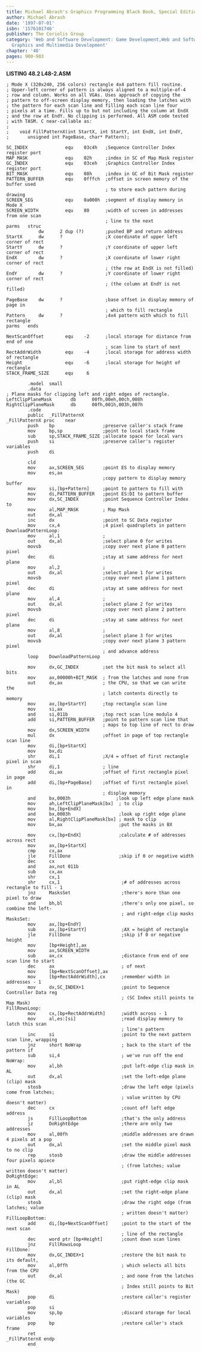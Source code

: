 ```yaml
---
title: Michael Abrash's Graphics Programming Black Book, Special Edition
author: Michael Abrash
date: '1997-07-01'
isbn: '1576101746'
publisher: The Coriolis Group
category: 'Web and Software Development: Game Development,Web and Software Development:
  Graphics and Multimedia Development'
chapter: '48'
pages: 900-903
---
```


**LISTING 48.2 L48-2.ASM**

    ; Mode X (320x240, 256 colors) rectangle 4x4 pattern fill routine.
    ; Upper-left corner of pattern is always aligned to a multiple-of-4
    ; row and column. Works on all VGAs. Uses approach of copying the
    ; pattern to off-screen display memory, then loading the latches with
    ; the pattern for each scan line and filling each scan line four
    ; pixels at a time. Fills up to but not including the column at EndX
    ; and the row at EndY. No clipping is performed. All ASM code tested
    ; with TASM. C near-callable as:
    ;
    ;    void FillPatternX(int StartX, int StartY, int EndX, int EndY,
    ;       unsigned int PageBase, char* Pattern);

    SC_INDEX              equ    03c4h   ;Sequence Controller Index register port
    MAP_MASK              equ    02h     ;index in SC of Map Mask register
    GC_INDEX              equ    03ceh   ;Graphics Controller Index register port
    BIT_MASK              equ    08h     ;index in GC of Bit Mask register
    PATTERN_BUFFER        equ    0fffch  ;offset in screen memory of the buffer used
                                         ; to store each pattern during drawing
    SCREEN_SEG            equ    0a000h  ;segment of display memory in Mode X
    SCREEN_WIDTH          equ    80      ;width of screen in addresses from one scan
                                         ; line to the next
    parms   struc
                dw      2 dup (?)        ;pushed BP and return address
    StartX      dw      ?                ;X coordinate of upper left corner of rect
    StartY      dw      ?                ;Y coordinate of upper left corner of rect
    EndX        dw      ?                ;X coordinate of lower right corner of rect
                                         ; (the row at EndX is not filled)
    EndY        dw      ?                ;Y coordinate of lower right corner of rect
                                         ; (the column at EndY is not filled)

    PageBase    dw      ?                ;base offset in display memory of page in
                                         ; which to fill rectangle
    Pattern     dw      ?                ;4x4 pattern with which to fill rectangle
    parms   ends

    NextScanOffset        equ    -2      ;local storage for distance from end of one
                                         ; scan line to start of next
    RectAddrWidth         equ    -4      ;local storage for address width of rectangle
    Height                equ    -6      ;local storage for height of rectangle
    STACK_FRAME_SIZE      equ     6

            .model  small
            .data
    ; Plane masks for clipping left and right edges of rectangle.
    LeftClipPlaneMask       db      00fh,00eh,00ch,008h
    RightClipPlaneMask      db      00fh,001h,003h,007h
            .code
            public  _FillPatternX
    _FillPatternX proc    near
            push    bp                  ;preserve caller's stack frame
            mov     bp,sp               ;point to local stack frame
            sub     sp,STACK_FRAME_SIZE ;allocate space for local vars
            push    si                  ;preserve caller's register variables
            push    di

            cld
            mov     ax,SCREEN_SEG       ;point ES to display memory
            mov     es,ax
                                        ;copy pattern to display memory buffer
            mov     si,[bp+Pattern]     ;point to pattern to fill with
            mov     di,PATTERN_BUFFER   ;point ES:DI to pattern buffer
            mov     dx,SC_INDEX         ;point Sequence Controller Index to
            mov     al,MAP_MASK         ; Map Mask
            out     dx,al
            inc     dx                  ;point to SC Data register
            mov     cx,4                ;4 pixel quadruplets in pattern
    DownloadPatternLoop:
            mov     al,1                ;
            out     dx,al               ;select plane 0 for writes
            movsb                       ;copy over next plane 0 pattern pixel
            dec     di                  ;stay at same address for next plane
            mov     al,2                ;
            out     dx,al               ;select plane 1 for writes
            movsb                       ;copy over next plane 1 pattern pixel
            dec     di                  ;stay at same address for next plane
            mov     al,4                ;
            out     dx,al               ;select plane 2 for writes
            movsb                       ;copy over next plane 2 pattern pixel
            dec     di                  ;stay at same address for next plane
            mov     al,8                ;
            out     dx,al               ;select plane 3 for writes
            movsb                       ;copy over next plane 3 pattern pixel
                                        ; and advance address
            loop    DownloadPatternLoop

            mov     dx,GC_INDEX         ;set the bit mask to select all bits
            mov     ax,00000h+BIT_MASK  ; from the latches and none from
            out     dx,ax               ; the CPU, so that we can write the
                                        ; latch contents directly to memory
            mov     ax,[bp+StartY]      ;top rectangle scan line
            mov     si,ax
            and     si,011b             ;top rect scan line modulo 4
            add     si,PATTERN_BUFFER   ;point to pattern scan line that
                                        ; maps to top line of rect to draw
            mov     dx,SCREEN_WIDTH
            mul     dx                  ;offset in page of top rectangle scan line
            mov     di,[bp+StartX]
            mov     bx,di
            shr     di,1                ;X/4 = offset of first rectangle pixel in scan
            shr     di,1                ; line
            add     di,ax               ;offset of first rectangle pixel in page
            add     di,[bp+PageBase]    ;offset of first rectangle pixel in
                                        ; display memory
            and     bx,0003h                 ;look up left edge plane mask
            mov     ah,LeftClipPlaneMask[bx]  ; to clip
            mov     bx,[bp+EndX]
            and     bx,0003h                  ;look up right edge plane
            mov     al,RightClipPlaneMask[bx] ; mask to clip
            mov     bx,ax                     ;put the masks in BX
            
            mov     cx,[bp+EndX]              ;calculate # of addresses across rect
            mov     ax,[bp+StartX]
            cmp     cx,ax
            jle     FillDone                  ;skip if 0 or negative width
            dec     cx
            and     ax,not 011b
            sub     cx,ax
            shr     cx,1
            shr     cx,1                       ;# of addresses across rectangle to fill - 1
            jnz     MasksSet                   ;there's more than one pixel to draw
            and     bh,bl                      ;there's only one pixel, so combine the left-
                                               ; and right-edge clip masks
    MasksSet:
            mov     ax,[bp+EndY]
            sub     ax,[bp+StartY]             ;AX = height of rectangle
            jle     FillDone                   ;skip if 0 or negative height
            mov     [bp+Height],ax
            mov     ax,SCREEN_WIDTH
            sub     ax,cx                      ;distance from end of one scan line to start
            dec     ax                         ; of next
            mov     [bp+NextScanOffset],ax
            mov     [bp+RectAddrWidth],cx      ;remember width in addresses - 1
            mov     dx,SC_INDEX+1              ;point to Sequence Controller Data reg
                                               ; (SC Index still points to Map Mask)
    FillRowsLoop:
            mov     cx,[bp+RectAddrWidth]      ;width across - 1
            mov     al,es:[si]                 ;read display memory to latch this scan
                                               ; line's pattern
            inc     si                         ;point to the next pattern scan line, wrapping
            jnz     short NoWrap               ; back to the start of the pattern if
            sub     si,4                       ; we've run off the end
    NoWrap:
            mov     al,bh                      ;put left-edge clip mask in AL
            out     dx,al                      ;set the left-edge plane (clip) mask
            stosb                              ;draw the left edge (pixels come from latches;
                                               ; value written by CPU doesn't matter)
            dec     cx                         ;count off left edge address
            js      FillLoopBottom             ;that's the only address
            jz      DoRightEdge                ;there are only two addresses
            mov     al,00fh                    ;middle addresses are drawn 4 pixels at a pop
            out     dx,al                      ;set the middle pixel mask to no clip
            rep     stosb                      ;draw the middle addresses four pixels apiece
                                               ; (from latches; value written doesn't matter)
    DoRightEdge:
            mov     al,bl                      ;put right-edge clip mask in AL
            out     dx,al                      ;set the right-edge plane (clip) mask
            stosb                              ;draw the right edge (from latches; value
                                               ; written doesn't matter)
    FillLoopBottom:
            add     di,[bp+NextScanOffset]     ;point to the start of the next scan
                                               ; line of the rectangle
            dec     word ptr [bp+Height]       ;count down scan lines
            jnz     FillRowsLoop
    FillDone:
            mov     dx,GC_INDEX+1              ;restore the bit mask to its default,
            mov     al,0ffh                    ; which selects all bits from the CPU
            out     dx,al                      ; and none from the latches (the GC
                                               ; Index still points to Bit Mask)
            pop     di                         ;restore caller's register variables
            pop     si
            mov     sp,bp                      ;discard storage for local variables
            pop     bp                         ;restore caller's stack frame
            ret
    _FillPatternX endp
            end

